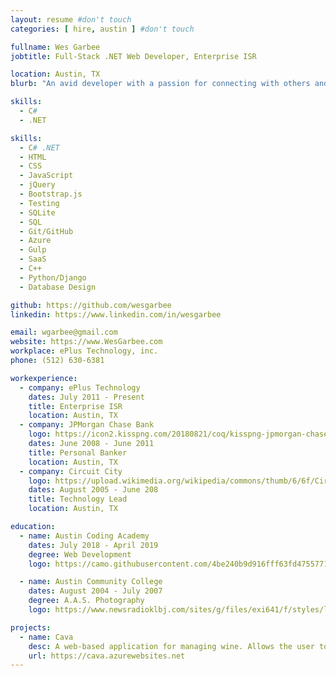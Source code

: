 ```yaml
---
layout: resume #don't touch
categories: [ hire, austin ] #don't touch

fullname: Wes Garbee
jobtitle: Full-Stack .NET Web Developer, Enterprise ISR

location: Austin, TX
blurb: "An avid developer with a passion for connecting with others and learning about the world around me. I have spent 10+ years exploring difficulties and delivering solutions to meet current and long-term needs. I love music, dogs, and a good beer with good people."

skills:
  - C#
  - .NET

skills:
  - C# .NET
  - HTML
  - CSS
  - JavaScript
  - jQuery
  - Bootstrap.js
  - Testing
  - SQLite
  - SQL
  - Git/GitHub
  - Azure
  - Gulp
  - SaaS
  - C++
  - Python/Django
  - Database Design

github: https://github.com/wesgarbee
linkedin: https://www.linkedin.com/in/wesgarbee

email: wgarbee@gmail.com
website: https://www.WesGarbee.com
workplace: ePlus Technology, inc.
phone: (512) 630-6381

workexperience:
  - company: ePlus Technology
    dates: July 2011 - Present
    title: Enterprise ISR
    location: Austin, TX
  - company: JPMorgan Chase Bank
    logo: https://icon2.kisspng.com/20180821/coq/kisspng-jpmorgan-chase-brand-chase-bank-logo-font-the-company-get-coaching-culture-5b7ca98ac10818.7998958915348965227907.jpg
    dates: June 2008 - June 2011
    title: Personal Banker
    location: Austin, TX
  - company: Circuit City
    logo: https://upload.wikimedia.org/wikipedia/commons/thumb/6/6f/Circuit_City_logo.svg/220px-Circuit_City_logo.svg.png
    dates: August 2005 - June 208
    title: Technology Lead
    location: Austin, TX

education:
  - name: Austin Coding Academy
    dates: July 2018 - April 2019
    degree: Web Development
    logo: https://camo.githubusercontent.com/4be240b9d916fff63fd4755771387f2db91ccbea/687474703a2f2f656e2e67726176617461722e636f6d2f75736572696d6167652f3130373337303130302f61303835393431343535363435333631333864666161663037326337623234312e706e673f73697a653d323030

  - name: Austin Community College
    dates: August 2004 - July 2007
    degree: A.A.S. Photography
    logo: https://www.newsradioklbj.com/sites/g/files/exi641/f/styles/large_730/public/article-images-featured/1421041-686916.jpg?itok=OB-bP5gF

projects:
  - name: Cava
    desc: A web-based application for managing wine. Allows the user to create and manage a cellar and the wines contained within.
    url: https://cava.azurewebsites.net
---
```

